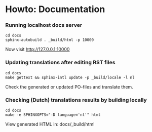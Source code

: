 # Howto: Documentation

### Running localhost docs server

```
cd docs
sphinx-autobuild . _build/html -p 10000
```
Now visit http://127.0.0.1:10000



### Updating translations after editing RST files 

```
cd docs
make gettext && sphinx-intl update -p _build/locale -l nl
```

Check the generated or updated PO-files and translate them.



### Checking (Dutch) translations results by building locally
```
cd docs
make -e SPHINXOPTS="-D language='nl'" html
```

View generated HTML in: docs/_build/html
